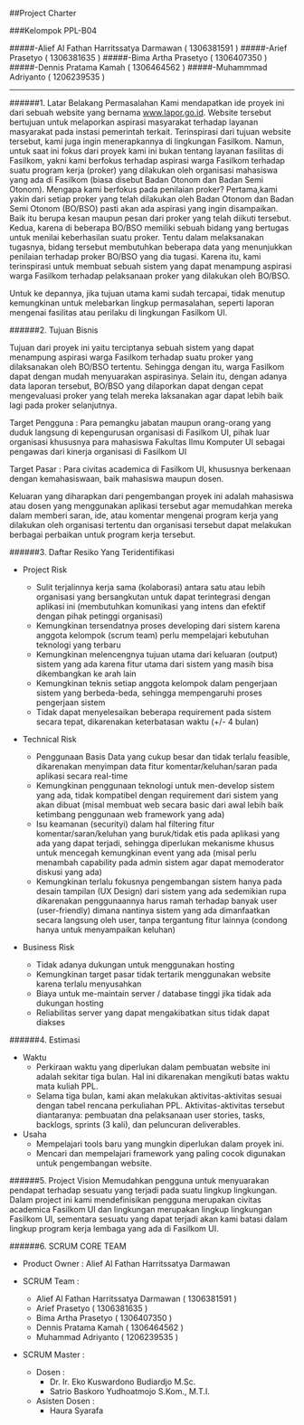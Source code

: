 ##Project Charter

###Kelompok PPL-B04

#####-Alief Al Fathan Harritssatya Darmawan ( 1306381591 )
#####-Arief Prasetyo                        ( 1306381635 )
#####-Bima Artha Prasetyo                   ( 1306407350 )
#####-Dennis Pratama Kamah                  ( 1306464562 )
#####-Muhammmad Adriyanto                   ( 1206239535 )

-------------------------------------------------------------------------------------------------------------------------------

######1. Latar Belakang Permasalahan
Kami mendapatkan ide proyek ini dari sebuah website yang bernama www.lapor.go.id. Website tersebut bertujuan untuk melaporkan aspirasi masyarakat terhadap layanan masyarakat pada instasi pemerintah terkait. Terinspirasi dari tujuan website tersebut, kami juga ingin menerapkannya di lingkungan Fasilkom. Namun, untuk saat ini fokus dari proyek kami ini bukan tentang layanan fasilitas di Fasilkom, yakni kami berfokus terhadap aspirasi warga Fasilkom terhadap suatu program kerja (proker) yang dilakukan oleh organisasi mahasiswa yang ada di Fasilkom (biasa disebut Badan Otonom dan Badan Semi Otonom). Mengapa kami berfokus pada penilaian proker? Pertama,kami yakin dari setiap proker yang telah dilakukan oleh Badan Otonom dan Badan Semi Otonom (BO/BSO) pasti akan ada aspirasi yang ingin disampaikan. Baik itu berupa kesan maupun pesan dari proker yang telah diikuti tersebut. Kedua, karena di beberapa BO/BSO memiliki sebuah bidang yang bertugas untuk menilai keberhasilan suatu proker. Tentu dalam melaksanakan tugasnya, bidang tersebut membutuhkan beberapa data yang menunjukkan penilaian terhadap proker BO/BSO yang dia tugasi. Karena itu, kami terinspirasi untuk membuat sebuah sistem yang dapat menampung aspirasi warga Fasilkom terhadap pelaksanaan proker yang dilakukan oleh BO/BSO.

Untuk ke depannya, jika tujuan utama kami sudah tercapai, tidak menutup kemungkinan untuk melebarkan lingkup permasalahan, seperti laporan mengenai fasilitas atau perilaku di lingkungan Fasilkom UI.

######2. Tujuan Bisnis

Tujuan dari proyek ini yaitu terciptanya sebuah sistem yang dapat menampung aspirasi warga Fasilkom terhadap suatu proker yang dilaksanakan oleh BO/BSO tertentu. Sehingga dengan itu, warga Fasilkom dapat dengan mudah menyuarakan aspirasinya. Selain itu, dengan adanya data laporan tersebut, BO/BSO yang dilaporkan dapat dengan cepat mengevaluasi proker yang telah mereka laksanakan agar dapat lebih baik lagi pada proker selanjutnya.

Target Pengguna : Para pemangku jabatan maupun orang-orang yang duduk langsung di kepengurusan organisasi di Fasilkom UI, pihak luar organisasi khususnya para mahasiswa Fakultas Ilmu Komputer UI sebagai pengawas dari kinerja organisasi di Fasilkom UI

Target Pasar : Para civitas academica di Fasilkom UI, khususnya berkenaan dengan kemahasiswaan, baik mahasiswa maupun dosen.

Keluaran yang diharapkan dari pengembangan proyek ini adalah mahasiswa atau dosen yang menggunakan aplikasi tersebut agar memudahkan mereka dalam memberi saran, ide, atau komentar mengenai program kerja yang dilakukan oleh organisasi tertentu dan organisasi tersebut dapat melakukan berbagai perbaikan untuk program kerja tersebut.

######3. Daftar Resiko Yang Teridentifikasi

  * Project Risk
    - Sulit terjalinnya kerja sama (kolaborasi) antara satu atau lebih organisasi yang bersangkutan untuk dapat terintegrasi dengan aplikasi ini (membutuhkan komunikasi yang intens dan efektif dengan pihak petinggi organisasi)
    - Kemungkinan tersendatnya proses developing dari sistem karena anggota kelompok (scrum team) perlu mempelajari kebutuhan teknologi yang terbaru
    - Kemungkinan melencengnya tujuan utama dari keluaran (output) sistem yang ada karena fitur utama dari sistem yang masih bisa dikembangkan ke arah lain
    - Kemungkinan teknis setiap anggota kelompok dalam pengerjaan sistem yang berbeda-beda, sehingga mempengaruhi proses pengerjaan sistem
    - Tidak dapat menyelesaikan beberapa requirement pada sistem secara tepat, dikarenakan keterbatasan waktu (+/- 4 bulan)

  * Technical Risk
    - Penggunaan Basis Data yang cukup besar dan tidak terlalu feasible, dikarenakan menyimpan data fitur komentar/keluhan/saran pada aplikasi secara real-time
    - Kemungkinan penggunaan teknologi untuk men-develop sistem yang ada, tidak kompatibel dengan requirement dari sistem yang akan dibuat (misal membuat web secara basic dari awal lebih baik ketimbang penggunaan web framework yang ada)
    - Isu keamanan (securityi) dalam hal filtering fitur komentar/saran/keluhan yang buruk/tidak etis pada aplikasi yang ada yang dapat terjadi, sehingga diperlukan mekanisme khusus untuk mencegah kemungkinan event yang ada (misal perlu menambah capability pada admin sistem agar dapat memoderator diskusi yang ada)
    - Kemungkinan terlalu fokusnya pengembangan sistem hanya pada desain tampilan (UX Design) dari sistem yang ada sedemikian rupa dikarenakan penggunaannya harus ramah terhadap banyak user (user-friendly) dimana nantinya sistem yang ada dimanfaatkan secara langsung oleh user, tanpa tergantung fitur lainnya (condong hanya untuk menyampaikan keluhan)

  * Business Risk
    - Tidak adanya dukungan untuk menggunakan hosting
    - Kemungkinan target pasar tidak tertarik menggunakan website karena terlalu menyusahkan
    - Biaya untuk me-maintain server / database tinggi jika tidak ada dukungan hosting
    - Reliabilitas server yang dapat mengakibatkan situs tidak dapat diakses

######4. Estimasi
  * Waktu
    - Perkiraan waktu yang diperlukan dalam pembuatan website ini adalah sekitar tiga bulan. Hal ini dikarenakan mengikuti batas waktu mata kuliah PPL.
    - Selama tiga bulan, kami akan melakukan aktivitas-aktivitas sesuai dengan tabel rencana perkuliahan PPL. Aktivitas-aktivitas tersebut diantaranya: pembuatan dna pelaksanaan user stories, tasks, backlogs, sprints (3 kali), dan peluncuran deliverables.
  * Usaha
    - Mempelajari tools baru yang mungkin diperlukan dalam proyek ini.
    - Mencari dan mempelajari framework yang paling cocok digunakan untuk pengembangan website.

######5. Project Vision
Memudahkan pengguna untuk menyuarakan pendapat terhadap sesuatu yang terjadi pada suatu lingkup lingkungan. Dalam project ini kami mendefinisikan pengguna merupakan civitas academica Fasilkom UI dan lingkungan merupakan lingkup lingkungan Fasilkom UI, sementara sesuatu yang dapat terjadi akan kami batasi dalam lingkup program kerja lembaga yang ada di Fasilkom UI.

######6. SCRUM CORE TEAM
  * Product Owner : Alief Al Fathan Harritssatya Darmawan

  * SCRUM Team :
    - Alief Al Fathan Harritssatya Darmawan	( 1306381591 )
    - Arief Prasetyo				                    ( 1306381635 )
    - Bima Artha Prasetyo 			               ( 1306407350 )
    - Dennis Pratama Kamah			               ( 1306464562 )
    - Muhammad Adriyanto			                 ( 1206239535 )

  * SCRUM Master :
    * Dosen :
      - Dr. Ir. Eko Kuswardono Budiardjo M.Sc.
      - Satrio Baskoro Yudhoatmojo S.Kom., M.T.I.
    * Asisten Dosen :
      - Haura Syarafa

